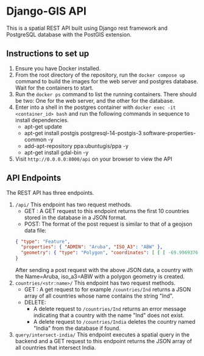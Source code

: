 # Django-GIS API
This is a spatial REST API built using Django rest framework and PostgreSQL database with the PostGIS extension.

## Instructions to set up
1. Ensure you have Docker installed.
2. From the root directory of the repository, run the `docker compose up` command to build the images for the web server and postgres database. Wait for the containers to start.
3. Run the `docker ps` command to list the running containers. There should be two: One for the web server, and the other for the database.
4. Enter into a shell in the postgres container with `docker exec -it <container_id> bash` and run the following commands in sequence to install dependencies.
	* apt-get update
	* apt-get install postgis postgresql-14-postgis-3 software-properties-common -y
	* add-apt-repository ppa:ubuntugis/ppa -y
	* apt-get install gdal-bin -y
5. Visit `http://0.0.0.0:8000/api` on your browser to view the API

## API Endpoints
The REST API has three endpoints.
1. `/api/`
	This endpoint has two request methods.
	* GET : A GET request to this endpoint returns the first 10 countries stored in the database in a JSON format.
	* POST: The format of the post request is similar to that of a geojson data file:
	```JSON
	{ "type": "Feature", 
	  "properties": { "ADMIN": "Aruba", "ISO_A3": "ABW" }, 
	  "geometry": { "type": "Polygon", "coordinates": [ [ [ -69.996937628999916, 12.577582098000036 ], [ -69.936390753999945, 12.531724351000051 ], [ -69.924672003999945, 12.519232489000046 ], [ -69.915760870999918, 12.497015692000076 ], [ -69.880197719999842, 12.453558661000045 ], [ -69.876820441999939, 12.427394924000097 ], [ -69.888091600999928, 12.417669989000046 ], [ -69.908802863999938, 12.417792059000107 ], [ -69.930531378999888, 12.425970770000035 ], [ -69.945139126999919, 12.44037506700009 ], [ -69.924672003999945, 12.44037506700009 ], [ -69.924672003999945, 12.447211005000014 ], [ -69.958566860999923, 12.463202216000099 ], [ -70.027658657999922, 12.522935289000088 ], [ -70.048085089999887, 12.531154690000079 ], [ -70.058094855999883, 12.537176825000088 ], [ -70.062408006999874, 12.546820380000057 ], [ -70.060373501999948, 12.556952216000113 ], [ -70.051096157999893, 12.574042059000064 ], [ -70.048736131999931, 12.583726304000024 ], [ -70.052642381999931, 12.600002346000053 ], [ -70.059641079999921, 12.614243882000054 ], [ -70.061105923999975, 12.625392971000068 ], [ -70.048736131999931, 12.632147528000104 ], [ -70.00715084499987, 12.5855166690001 ], [ -69.996937628999916, 12.577582098000036 ] ] ] } 
	}
	```
	After sending a post request with the above JSON data, a country with the Name=Aruba, iso_a3=ABW with a polygon geometry is created.
2. `countries/<str:name>/`
	This endpoint has two request methods.
	* GET : A get request to for example `/countries/Ind` returns a JSON array of all countries whose name contains the string "Ind".
	* DELETE: 
		* A delete request to `/countries/Ind` returns an error message indicating that a country with the name "Ind" does not exist.
		* A delete request to `/countries/India` deletes the country named "India" from the database if found.
3. `query/intersect-india/`
	This endpoint executes a spatial query in the backend and a GET request to this endpoint returns the JSON array of all countries that intersect India. 
